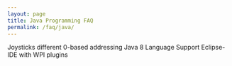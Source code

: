 ```yaml
---
layout: page
title: Java Programming FAQ
permalink: /faq/java/
---
```


Joysticks different
0-based addressing
Java 8 Language Support
Eclipse-IDE with WPI plugins